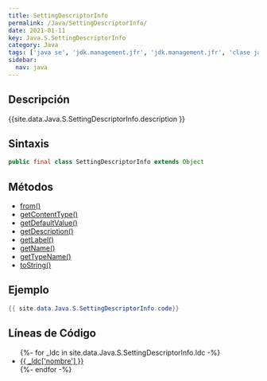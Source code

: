 ```yaml
---
title: SettingDescriptorInfo
permalink: /Java/SettingDescriptorInfo/
date: 2021-01-11
key: Java.S.SettingDescriptorInfo
category: Java
tags: ['java se', 'jdk.management.jfr', 'jdk.management.jfr', 'clase java', 'Java 9']
sidebar: 
  nav: java
---
```


## Descripción
{{site.data.Java.S.SettingDescriptorInfo.description }}

## Sintaxis
~~~java
public final class SettingDescriptorInfo extends Object
~~~

## Métodos
* [from()](/Java/SettingDescriptorInfo/from)
* [getContentType()](/Java/SettingDescriptorInfo/getContentType)
* [getDefaultValue()](/Java/SettingDescriptorInfo/getDefaultValue)
* [getDescription()](/Java/SettingDescriptorInfo/getDescription)
* [getLabel()](/Java/SettingDescriptorInfo/getLabel)
* [getName()](/Java/SettingDescriptorInfo/getName)
* [getTypeName()](/Java/SettingDescriptorInfo/getTypeName)
* [toString()](/Java/SettingDescriptorInfo/toString)

## Ejemplo
~~~java
{{ site.data.Java.S.SettingDescriptorInfo.code}}
~~~

## Líneas de Código
<ul>
{%- for _ldc in site.data.Java.S.SettingDescriptorInfo.ldc -%}
   <li>
       <a href="{{_ldc['url'] }}">{{ _ldc['nombre'] }}</a>
   </li>
{%- endfor -%}
</ul>
